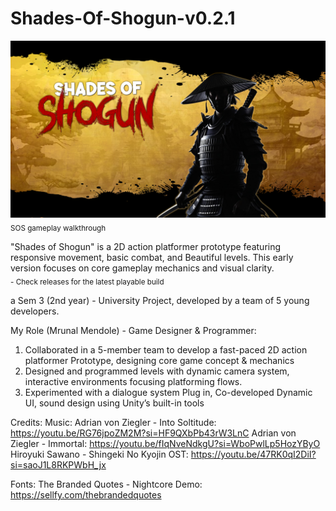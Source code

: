 # Shades-Of-Shogun-v0.2.1
[![SOS Gameplay](sos-main-menu.png)](https://youtu.be/dvCVrHWUW3s?si=eqiWjHAZ9xvCrLWm)
<sub> SOS gameplay walkthrough </sub>

"Shades of Shogun" is a 2D action platformer prototype featuring responsive movement, basic combat, and Beautiful levels. This early version focuses on core gameplay mechanics and visual clarity. <br>
<sub> - Check releases for the latest playable build </sub>

a Sem 3 (2nd year) - University Project, developed by a team of 5 young developers.

My Role (Mrunal Mendole) - Game Designer & Programmer:
1) Collaborated in a 5-member team to develop a fast-paced 2D action platformer Prototype, designing core game concept & mechanics
2) Designed and programmed levels with dynamic camera system, interactive environments focusing platforming flows.
3) Experimented with a dialogue system Plug in, Co-developed Dynamic UI, sound design using Unity’s built-in tools

Credits: 
Music:
Adrian von Ziegler - Into Soltitude: https://youtu.be/RG76jpoZM2M?si=HF9QXbPb43rW3LnC
Adrian von Ziegler - Immortal: https://youtu.be/fIqNveNdkgU?si=WboPwlLp5HozYByO    
Hiroyuki Sawano - Shingeki No Kyojin OST: https://youtu.be/47RK0qI2DiI?si=saoJ1L8RKPWbH_jx    

Fonts:
The Branded Quotes - Nightcore Demo: https://sellfy.com/thebrandedquotes





